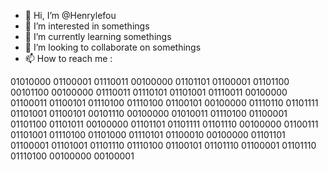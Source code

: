 - 👋 Hi, I’m @Henrylefou
- 👀 I’m interested in somethings
- 🌱 I’m currently learning somethings
- 💞️ I’m looking to collaborate on somethings
- 📫 How to reach me :


01010000 01100001 01110011 00100000 01101101 01100001 01101100 00101100 00100000 01110011 01110101 01101001 01110011 00100000 01100011 01100101 01110100 01110100 01100101 00100000 01110110 01101111 01101001 01100101 00101110 00100000 01010011 01110100 01100001 01101100 01101011 00100000 01101101 01101111 01101110 00100000 01100111 01101001 01110100 01101000 01110101 01100010 00100000 01101101 01100001 01101001 01101110 01110100 01100101 01101110 01100001 01101110 01110100 00100000 00100001


<!---
Henrylefou/Henrylefou is a ✨ special ✨ repository because its `README.md` (this file) appears on your GitHub profile.
You can click the Preview link to take a look at your changes.
--->
